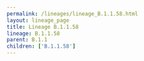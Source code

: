 ```yaml
---
permalink: /lineages/lineage_B.1.1.58.html
layout: lineage_page
title: Lineage B.1.1.58
lineage: B.1.1.58
parent: B.1.1
children: ['B.1.1.58']
---
```

